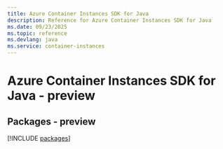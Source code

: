 ```yaml
---
title: Azure Container Instances SDK for Java
description: Reference for Azure Container Instances SDK for Java
ms.date: 09/23/2025
ms.topic: reference
ms.devlang: java
ms.service: container-instances
---
```

# Azure Container Instances SDK for Java - preview
## Packages - preview
[!INCLUDE [packages](container-instances-index.md)]